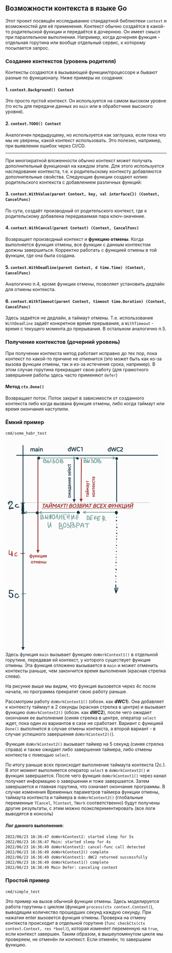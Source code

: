## Возможности контекста в языке Go
Этот проект посвящён исследыванию стандартной библиотеки `context` 
и возможностей для её применения.
Контекст обычно создаётся в какой-то родительской функции и передаётся в 
дочернюю. Он имеет смысл при параллельном выполнении. Например, когда 
дочерняя функция - отдельная горутина или вообще отдельный сервис, к которому
посылается запрос.

### Создание контекстов (уровень родителя)
Контексты создаются в вызывающей функции/процессоре и бывают разные 
по функционалу. Ниже примеры их создания:
#### 1. `context.Background() Context`
Это просто пустой контекст. Он используется на самом высоком уровне
(то есть для передачи данных из `main` или в обработчике высокого уровня).

#### 2. `context.TODO() Context`
Аналогичен предыдущему, но используется как заглушка, если пока что мы не 
уверены, какой контекст использовать. Это полезно, например, при выявлении
ошибок через CI/CD.
***
При многократной вложенности обычно контекст может получать дополнительный
функционал на каждом этапе. Для этого используется наследование 
контекста, т.е. к родительскому контексту добавляются 
дополнительные свойства. Следующие функции создают копию 
родительского контекста с добавлением различных функций:

#### 3. `context.WithValue(parent Context, key, val interface{}) (Context, CancelFunc)`
По сути, создаёт производный от родительского контекст, где к родительскому
добавлена передаваемая пара ключ-значение.

#### 4. `context.WithCancel(parent Context) (Context, CancelFunc)`
Возвращает производный контекст и **функцию отмены**. Когда выполняется 
функция отмены, все функции с данным контекстом должны завершиться. 
Корректно работать с функцией отмены в той функции, где она была создана.

#### 5. `context.WithDeadline(parent Context, d time.Time) (Context, CancelFunc)`
Аналогично п.4, кроме функции отмены, позволяет установить 
дедлайн для отмены контекста. 

#### 6. `context.WithTimeout(parent Context, timeout time.Duration) (Context, CancelFunc)`
Здесь задаётся не дедлайн, а таймаут отмены. Т.е. использование `WithDeadline`
задаёт конкретное время прерывания, а `WithTimeout` - время с текущего момента
до прерывания. В остальном аналогично п.5.

### Получение контекстов (дочерний уровень)

При получении контекста метод работает исправно до тех пор, пока контекст
по какой-то причине не отменится (это может быть как из-за вызова функции отмены,
так и из-за истечения срока, например). В этом случае горутина прекращает свою работу 
(для грамотного завершения работы здесь часто применяют `defer`)

#### Метод `ctx.Done()`
Возвращает поток. Поток закрыт в зависимости от созданного контекста 
либо когда вызвана функция отмены, либо когда таймаут или время окончания наступили.  

### Ёмкий пример
    cmd/some_habr_test
![Схема выполнения](img/pic1.jpg "Схема работы на примере")
Здесь функция `main` вызывает функцию `doWorkContext1()` в отдельной горутине, 
передавая ей контекст, у которого существует функция отмены. Эта функция отложено
вызывается в `main` и может отменить контексты раньше, чем закончится время выполнения 
(красная стрелка слева).

На рисунке выше мы видим, что функция вызовется через 4с после начала, но программа
прекратит свою работу раньше.

Рассмотрим работу `doWorkContext1()` (обозн. как **dWC1**). Она добавляет к контексту 
таймаут в 2 секунды (красная стрелка в центре) и вызывает функцию 
`doWorkContext2()` (обозн. как **dWC2**), после чего ожидает окончания ее выполнения
(синяя стрелка в центре, оператор `select` ждет, пока один из вариантов в 
case не сработает. Вариант с функцией `Done()` выполнится в случае отмены контекста, 
а второй вариант - в случае успешного завершения `doWorkContext2()`).

Функция `doWorkContext2()` вызывает таймер на 5 секунд (синяя стрелка справа) 
и также ожидает либо завершения таймера, либо отмены контекста с помощью `select`. 

По итогу раньше всех происходит выполнение таймаута контекста (2с.). В этот момент
выполняется оператор `select` в `doWorkContext2()` и функция завершается. После чего
функция `doWorkContext1()` через канал получает информацию о завершении и тоже завершается.
Затем завершается и главная горутина, что означает окончание программы. В случае изменения
Временных параметров таймера функции отмены, таймаута контекста и таймера в `doWorkContext2()`
(глобальные переменные `TCancel`, `TContext`, `TWork` соответственно) будут получены другие
результаты, с этим можно поэкспериментировать (все логи выводятся в консоль)

#### Лог данного выполнения:

    2022/06/23 16:36:47 doWorkContext2: started sleep for 5s
    2022/06/23 16:36:47 Main: started sleep for 4s
    2022/06/23 16:36:49 doWorkContext2: cancel-func call detected
    2022/06/23 16:36:49 doWorkContext2() complete
    2022/06/23 16:36:49 doWorkContext1: dWC2 returned successfully
    2022/06/23 16:36:49 doWorkContext1() complete
    2022/06/23 16:36:49 Main Defer: canceling context

### Простой пример
    cmd/simple_test
Это пример на вызов обычной функции отмены. Здесь моделируется работа горутины с циклом
(функция `process(ctx context.Context)`), 
выводящим количество прошедших секунд каждую секунду. При нажатии enter вызовется функция
отмены. Проверка на отмену контекста происходит в отдельной горутине 
(`func checkCtx(ctx context.Context, res *bool)`), которая изменяет 
переменную на `true`, если контекст завершен. Таким образом, в вышеупомянутом цикле мы
проверяем, не отменён ли контекст. Если отменён, то завершаем функцию.